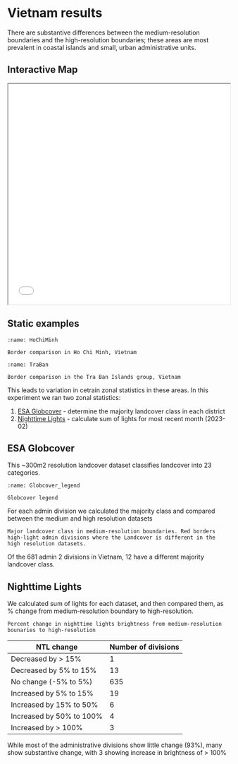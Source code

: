 # Vietnam results
There are substantive differences between the medium-resolution boundaries and the high-resolution boundaries; these areas are most prevalent in coastal islands and small, urban administrative units. 
## Interactive Map
<iframe src="_static/VNM_boundary_comparison.html" width=100% height=500px></iframe>

## Static examples
```{figure} images/VNM_Border_Comparison_HoChiMinh.png
:name: HoChiMinh

Border comparison in Ho Chi Minh, Vietnam
```
```{figure} images/VNM_Border_Comparison_NorthIslands.png
:name: TraBan

Border comparison in the Tra Ban Islands group, Vietnam
```

This leads to variation in cetrain zonal statistics in these areas. In this experiment we ran two zonal statistics:
1. [ESA Globcover](http://due.esrin.esa.int/page_globcover.php) - determine the majority landcover class in each district
2. [Nighttime Lights](https://registry.opendata.aws/wb-light-every-night/) - calculate sum of lights for most recent month (2023-02)

## ESA Globcover
This ~300m2 resolution landcover dataset classifies landcover into 23 categories.
```{figure} https://www.esa.int/var/esa/storage/images/esa_multimedia/images/2008/03/globcover_legend/9738784-3-eng-GB/GlobCover_legend_pillars.jpg
:name: Globcover_legend

Globcover legend
```
For each admin division we calculated the majority class and compared between the medium and high resolution datasets
```{figure} images/VNM_LC_Max.png
Major landcover class in medium-resolution boundaries. Red borders high-light admin divisions where the Landcover is different in the high resolution datasets.
```
Of the 681 admin 2 divisions in Vietnam, 12 have a different majority landcover class.

## Nighttime Lights
We calculated sum of lights for each dataset, and then compared them, as % change from medium-resolution boundary to high-resolution.
```{figure} images/VNM_NTL_SoL.png
Percent change in nighttime lights brightness from medium-resolution bounaries to high-resolution
```
| NTL change | Number of divisions |
| --- | :--- |
| Decreased by > 15% | 1 |
| Decreased by 5% to 15% | 13 |
| No change (-5% to 5%) | 635 |
| Increased by 5% to 15% | 19 |
| Increased by 15% to 50% | 6 |
| Increased by 50% to 100% | 4 |
| Increased by > 100% | 3 |

While most of the administrative divisions show little change (93%), many show substantive change, with 3 showing increase in brightness of > 100%


